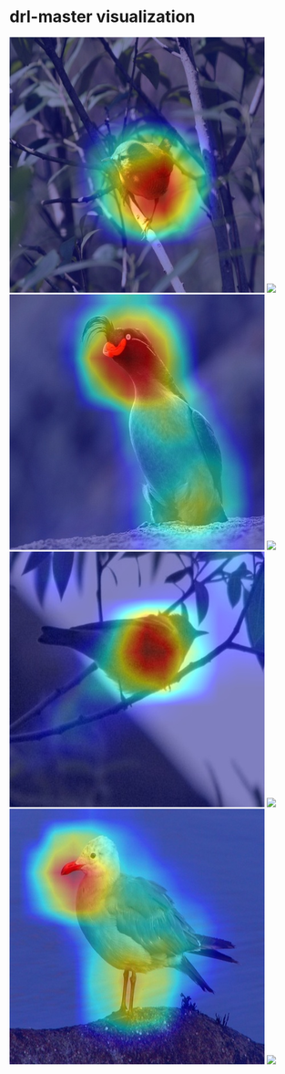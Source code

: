# drl-master visualization
![](imgs/image1.jpg) ![](imgs/image4.gif)
![](imgs/image6.jpg)
![](imgs/image3.gif)
![](imgs/image8.jpg)
![](imgs/image9.gif)
![](imgs/image10.jpg)
![](imgs/image12.gif)
